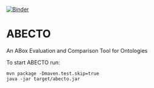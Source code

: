[![Binder](https://mybinder.org/badge_logo.svg)](https://mybinder.org/v2/git/https%3A%2F%2Ffusion.cs.uni-jena.de%2Fgit%2Fjmkeil%2Fabecto.git/master?filepath=abecto-tutorial.ipynb)

# ABECTO
An ABox Evaluation and Comparison Tool for Ontologies

To start ABECTO run:

```
mvn package -Dmaven.test.skip=true
java -jar target/abecto.jar
```
